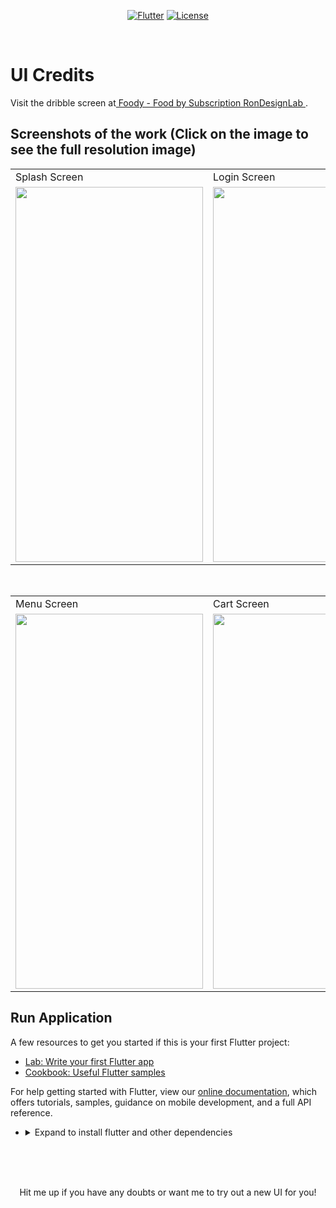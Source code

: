 <p align="center">
<a href=""><img title="Flutter" src="https://img.shields.io/badge/Flutter-2-blue?style=for-the-badge&logo=flutter"></a>
<a href=""><img title="License" src="https://img.shields.io/badge/License-Open Source-brightgreen?style=for-the-badge&logo="></a>
</p>

<br>

# UI Credits  

Visit the dribble screen at<a href="https://dribbble.com/shots/6687016-Foody-Food-by-Subscription"> Foody - Food by Subscription
RonDesignLab
</a>.


## Screenshots of the work (Click on the image to see the full resolution image)
<table>
  <tr>
    <td>Splash Screen</td>
     <td>Login Screen</td>
     <td>Home ScreenScreen</td>
  </tr>
  <tr>
    <td><img src="https://github.com/Vignesh0404/Flutter-UI-Kit/blob/main/lunchBox/outputs/5.jpeg" width=300 height=600></td>
    <td><img src="https://github.com/Vignesh0404/Flutter-UI-Kit/blob/main/lunchBox/outputs/4.jpeg" width=270 height=600></td>
    <td><img src="https://github.com/Vignesh0404/Flutter-UI-Kit/blob/main/lunchBox/outputs/1.jpeg" width=270 height=600></td>
  </tr>
 </table>
 <br>
 <table>
  <tr>
    <td>Menu Screen</td>
     <td>Cart Screen</td>
     
  </tr>
  <tr>
    <td><img src="https://github.com/Vignesh0404/Flutter-UI-Kit/blob/main/lunchBox/outputs/3.jpeg" width=300 height=600></td>
    <td><img src="https://github.com/Vignesh0404/Flutter-UI-Kit/blob/main/lunchBox/outputs/2.jpeg" width=270 height=600></td>
    
  </tr>
 </table>
 
 ## Run Application
 
A few resources to get you started if this is your first Flutter project:

- [Lab: Write your first Flutter app](https://flutter.dev/docs/get-started/codelab)
- [Cookbook: Useful Flutter samples](https://flutter.dev/docs/cookbook)

For help getting started with Flutter, view our
[online documentation](https://flutter.dev/docs), which offers tutorials,
samples, guidance on mobile development, and a full API reference.

<ul><li><details>
<summary>Expand to install flutter and other dependencies</b></summary>
<li>Follow this to install <strong><a href="https://flutter.dev/docs/get-started/install">Flutter</a></strong></li>
</ul></li></ul></details></li></ul>
<br>
<br><br>
<p align="center">
  Hit me up if you have any doubts or want me to try out a new UI for you!
</p>
